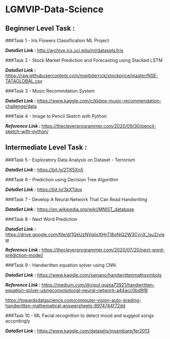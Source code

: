 # LGMVIP-Data-Science


## Beginner Level Task : 


###Task 1 - Iris Flowers Classification ML Project

***DataSet Link :*** http://archive.ics.uci.edu/ml/datasets/Iris 


###Task 2 - Stock Market Prediction and Forecasting using Stacked LSTM

***DataSet Link :*** https://raw.githubusercontent.com/mwitiderrick/stockprice/master/NSE-TATAGLOBAL.csv


###Task 3 - Music Recommdation System

***DataSet Link :*** https://www.kaggle.com/c/kkbox-music-recommendation-challenge/data


###Task 4 - Image to Pencil Sketch with Python

***Reference Link :*** https://thecleverprogrammer.com/2020/09/30/pencil-sketch-with-python/


## Intermediate Level Task : 


###Task 5 - Exploratory Data Analysis on Dataset - Terrorism

***DataSet Link :*** https://bit.ly/2TK5Xn5 


###Task 6 - Prediction using Decision Tree  Algorithm

***DataSet Link :*** https://bit.ly/3kXTdox


###Task 7 - Develop A Neural Network That Can Read Handwriting

***DataSet Link :*** https://en.wikipedia.org/wiki/MNIST_database


###Task 8 - Next Word Prediction

***DataSet Link :*** https://drive.google.com/file/d/1GeUzNVqiixXHnTl8oNiQ2W3CynX_lsu2/view

***Reference Link :*** https://thecleverprogrammer.com/2020/07/20/next-word-prediction-model/


###Task 9 - Handwritten equation solver using CNN

***DataSet Link :*** https://www.kaggle.com/xainano/handwrittenmathsymbols 

***Reference Link :*** https://medium.com/@vipul.gupta73921/handwritten-equation-solver-usingconvolutional-neural-network-a44acc0bd9f8

https://towardsdatascience.com/computer-vision-auto-grading-handwritten-mathematical-answersheets-8974744f72dd

###Task 10 - ML Facial recognition to detect mood and suggest songs accordingly

***DataSet Link :*** https://www.kaggle.com/datasets/msambare/fer2013

